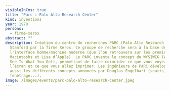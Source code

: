 ```yaml
---
visibleInCms: true
title: "Parc : Palo Alto Research Center"
kind: inventions
year: 1970
persons:
  - firme-xerox
abstract: ""
description: Création du centre de recherches PARC (Palo Alto Research Center)à
  Stanford par la firme Xerox. Ce groupe de recherche sera à la base de
  l'interface homme/machine moderne (que l’on retrouvera sur les premiers
  Macintoshs et Lisa d’Apple). Le PARC inventa le concept du WYSIWIG (What You
  See Is What You Get), permettant de faire coïncider ce que vous voyez à
  l’écran et ce que vous allez imprimer. Les ingénieurs de PARC développèrent
  aussi les différents concepts annoncés par Douglas Engelbart (souris, multi
  fenêtrage...).
image: /images/events/parc-palo-alto-research-center.jpeg
---
```

